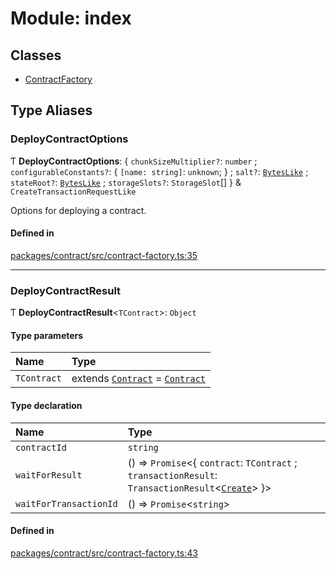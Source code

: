 # Module: index

## Classes

- [ContractFactory](/api/Contract/ContractFactory.md)

## Type Aliases

### DeployContractOptions

Ƭ **DeployContractOptions**: { `chunkSizeMultiplier?`: `number` ; `configurableConstants?`: { `[name: string]`: `unknown`;  } ; `salt?`: [`BytesLike`](/api/Interfaces/index.md#byteslike) ; `stateRoot?`: [`BytesLike`](/api/Interfaces/index.md#byteslike) ; `storageSlots?`: `StorageSlot`[]  } & `CreateTransactionRequestLike`

Options for deploying a contract.

#### Defined in

[packages/contract/src/contract-factory.ts:35](https://github.com/FuelLabs/fuels-ts/blob/8172e06047e1e0ed06f0ac2f92f4f4ad1a719c7c/packages/contract/src/contract-factory.ts#L35)

___

### DeployContractResult

Ƭ **DeployContractResult**&lt;`TContract`\>: `Object`

#### Type parameters

| Name | Type |
| :------ | :------ |
| `TContract` | extends [`Contract`](/api/Program/Contract.md) = [`Contract`](/api/Program/Contract.md) |

#### Type declaration

| Name | Type |
| :------ | :------ |
| `contractId` | `string` |
| `waitForResult` | () => `Promise`&lt;{ `contract`: `TContract` ; `transactionResult`: `TransactionResult`&lt;[`Create`](/api/Account/TransactionType.md#create)\>  }\> |
| `waitForTransactionId` | () => `Promise`&lt;`string`\> |

#### Defined in

[packages/contract/src/contract-factory.ts:43](https://github.com/FuelLabs/fuels-ts/blob/8172e06047e1e0ed06f0ac2f92f4f4ad1a719c7c/packages/contract/src/contract-factory.ts#L43)

